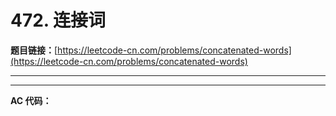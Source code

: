 # 472. 连接词

**题目链接：**[https://leetcode-cn.com/problems/concatenated-words](https://leetcode-cn.com/problems/concatenated-words)

---

<Cards card="leetcode_472_concatenated-words"></Cards>

---

**AC 代码：**

```java

```